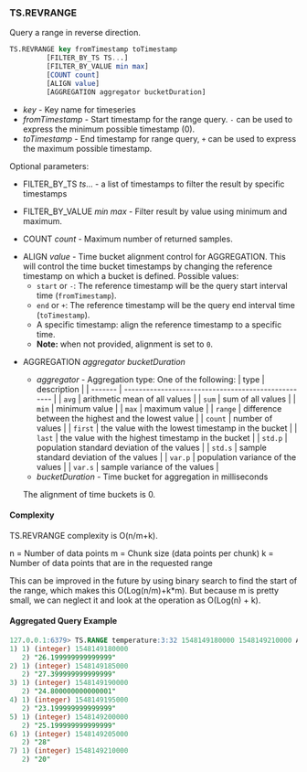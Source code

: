### TS.REVRANGE

Query a range in reverse direction.

```sql
TS.REVRANGE key fromTimestamp toTimestamp
         [FILTER_BY_TS TS...]
         [FILTER_BY_VALUE min max]
         [COUNT count]
         [ALIGN value]
         [AGGREGATION aggregator bucketDuration]
```

- _key_ - Key name for timeseries
- _fromTimestamp_ - Start timestamp for the range query. `-` can be used to express the minimum possible timestamp (0).
- _toTimestamp_ - End timestamp for range query, `+` can be used to express the maximum possible timestamp.

Optional parameters:

- FILTER_BY_TS _ts_... - a list of timestamps to filter the result by specific timestamps
- FILTER_BY_VALUE _min_ _max_ - Filter result by value using minimum and maximum.

- COUNT _count_ - Maximum number of returned samples.

* ALIGN _value_ - Time bucket alignment control for AGGREGATION. This will control the time bucket timestamps by changing the reference timestamp on which a bucket is defined.
     Possible values:
     * `start` or `-`: The reference timestamp will be the query start interval time (`fromTimestamp`).
     * `end` or `+`: The reference timestamp will be the query end interval time (`toTimestamp`).
     * A specific timestamp: align the reference timestamp to a specific time.
     * **Note:** when not provided, alignment is set to `0`.

- AGGREGATION _aggregator_ _bucketDuration_
  - _aggregator_ - Aggregation type: One of the following:
    | type    | description                                         |
    | ------- | --------------------------------------------------- |
    | `avg`   | arithmetic mean of all values                       |
    | `sum`   | sum of all values                                   |
    | `min`   | minimum value                                       |
    | `max`   | maximum value                                       |
    | `range` | difference between the highest and the lowest value |
    | `count` | number of values                                    |
    | `first` | the value with the lowest timestamp in the bucket   |
    | `last`  | the value with the highest timestamp in the bucket  |
    | `std.p` | population standard deviation of the values         |
    | `std.s` | sample standard deviation of the values             |
    | `var.p` | population variance of the values                   |
    | `var.s` | sample variance of the values                       |
  - _bucketDuration_ - Time bucket for aggregation in milliseconds

  The alignment of time buckets is 0.

#### Complexity

TS.REVRANGE complexity is O(n/m+k).

n = Number of data points
m = Chunk size (data points per chunk)
k = Number of data points that are in the requested range

This can be improved in the future by using binary search to find the start of the range, which makes this O(Log(n/m)+k*m).
But because m is pretty small, we can neglect it and look at the operation as O(Log(n) + k).

#### Aggregated Query Example

```sql
127.0.0.1:6379> TS.RANGE temperature:3:32 1548149180000 1548149210000 AGGREGATION avg 5000
1) 1) (integer) 1548149180000
   2) "26.199999999999999"
2) 1) (integer) 1548149185000
   2) "27.399999999999999"
3) 1) (integer) 1548149190000
   2) "24.800000000000001"
4) 1) (integer) 1548149195000
   2) "23.199999999999999"
5) 1) (integer) 1548149200000
   2) "25.199999999999999"
6) 1) (integer) 1548149205000
   2) "28"
7) 1) (integer) 1548149210000
   2) "20"
```
